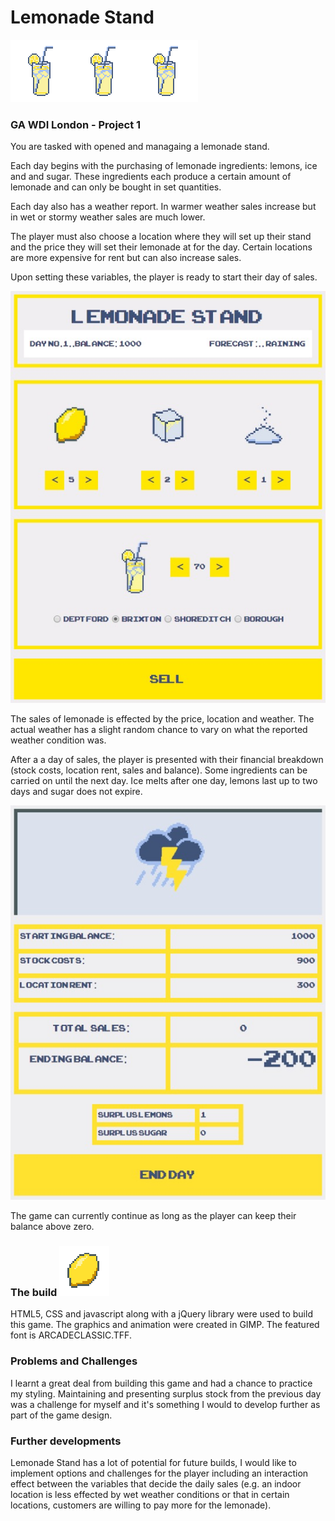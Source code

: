 # Lemonade Stand
![alt text][logo]![alt text][logo]![alt text][logo]
### GA WDI London - Project 1

You are tasked with opened and managaing a lemonade stand.

Each day begins with the purchasing of lemonade ingredients: lemons, ice and and sugar. These ingredients each produce a certain amount of lemonade and can only be bought in set quantities.

Each day also has a weather report. In warmer weather sales increase but in wet or stormy weather sales are much lower.

The player must also choose a location where they will set up their stand and the price they will set their lemonade at for the day. Certain locations are more expensive for rent but can also increase sales.

Upon setting these variables, the player is ready to start their day of sales.


![alt text](https://github.com/martyjg/lemonade-stand/blob/master/Screen-Shot-Lemonade-1.jpg "Screen 1 for Lemonade Stand")


The sales of lemonade is effected by the price, location and weather. The actual weather has a slight random chance to vary on what the reported weather condition was.

After a a day of sales, the player is presented with their financial breakdown (stock costs, location rent, sales and balance). Some ingredients can be carried on until the next day. Ice melts after one day, lemons last up to two days and sugar does not expire.


![alt text](https://github.com/martyjg/lemonade-stand/blob/master/Screen-Shot-Lemonade-2.jpg "Screen 2 for Lemonade Stand")


The game can currently continue as long as the player can keep their balance above zero.


### The build ![alt text][logo2]

HTML5, CSS and javascript along with a jQuery library were used to build this game.
The graphics and animation were created in GIMP.
The featured font is ARCADECLASSIC.TFF.

### Problems and Challenges

I learnt a great deal from building this game and had a chance to practice my styling. Maintaining and presenting surplus stock from the previous day was a challenge for myself and it's something I would to develop further as part of the game design.


### Further developments

Lemonade Stand has a lot of potential for future builds, I would like to implement options and challenges for the player including an interaction effect between the variables that decide the daily sales (e.g. an indoor location is less effected by wet weather conditions or that in certain locations, customers are willing to pay more for the lemonade).

[logo]: https://github.com/martyjg/lemonade-stand/blob/master/lemonade.png "Lemonade graphic"
[logo2]: https://github.com/martyjg/lemonade-stand/blob/master/lemon.png "lemon graphic"

